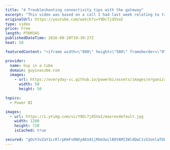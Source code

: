 ```yaml
---
title: "4 Troubleshooting connectivity tips with the gateway"
excerpt: "This video was based on a call I had last week relating to troubleshooting connectivity to a SQL Server named instance from the Power BI gateway. This is really my thought process for how I handle connection errors to a data source from any application.    LET'S CONNECT!  Guy in a Cube -- https://guyinacube.com"
originalUrl: https://youtube.com/watch?v=Y9Dc7jd5VaI
type: video
price: Free
length: PT6M34S
publishedDateTime: 2016-09-20T19:30:27Z
heat: 50

featuredContent: "<iframe width=\"800\" height=\"500\" frameborder=\"0\" src=\"https://www.youtube.com/embed/Y9Dc7jd5VaI\" allow=\"accelerometer; autoplay; encrypted-media; gyroscope; picture-in-picture\" allowfullscreen></iframe>"

provider:
  name: Guy in a Cube
  domain: guyinacube.com
  images:
    - url: https://everyday-cc.github.io/powerbi/assets/images/organizations/guyinacube.com-50x50.jpg
      width: 50
      height: 50

topics:
  - Power BI

images:
  - url: https://i.ytimg.com/vi/Y9Dc7jd5VaI/maxresdefault.jpg
    width: 1280
    height: 720
    isCached: true

secured: "gOvY3vZaY1LcRlrpKmFv8NXyAEU41jRkm3wilBOYAMIIWldQwC1vS3onlaTGDgPb3cTgkHScZNPD9DyMoRj83Tt+EO8auwQ9tCt7ENiimT65Shqy11PeQArW8hTxgLq2PUquGnDcyRXTO+g2Aib9ILlu3mK+KXdZdFQrPL0xLy5kzgp2LjuA+2wzOcV2M+QUy30uiIWgnPofk86Wm5UYklO0GiLRbGf/ekNC93HXXJL9Y3bD6QBhscxpxJbYobv4tqB48RMM+EoIaV7KUST0G0waT/J2KvTg3oPBOgaEC14oyEo8t+Aw9ZkFGph6UNQ4RLItUn2hT7egswz2PMmsW7+S+CXZQ9O0Gdx5fHz5NM5P/tG/0Q1S0lkdAwcpcmueCKZ3UfJu+At6FCr+v2WUwrrjEWy0YG84a8rb1cwGij4=;4EDpBFJurG/mNaqIImMBBA=="
---
```



